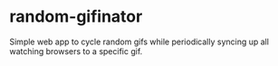 random-gifinator
================

Simple web app to cycle random gifs while periodically syncing up all watching browsers to a specific gif. 
